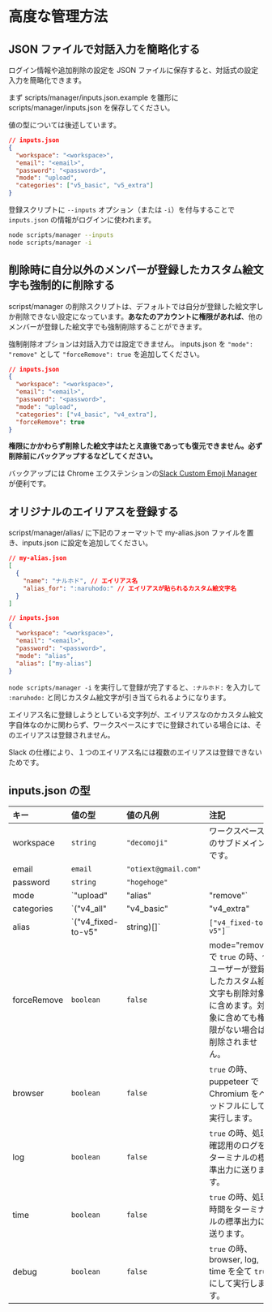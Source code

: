 # 高度な管理方法

## JSON ファイルで対話入力を簡略化する

ログイン情報や追加削除の設定を JSON ファイルに保存すると、対話式の設定入力を簡略化できます。

まず scripts/manager/inputs.json.example を雛形に scripts/manager/inputs.json を保存してください。

値の型については後述しています。

```json
// inputs.json
{
  "workspace": "<workspace>",
  "email": "<email>",
  "password": "<password>",
  "mode": "upload",
  "categories": ["v5_basic", "v5_extra"]
}
```

登録スクリプトに `--inputs` オプション（または `-i`）を付与することで `inputs.json` の情報がログインに使われます。

```bash
node scripts/manager --inputs
node scripts/manager -i
```

## 削除時に自分以外のメンバーが登録したカスタム絵文字も強制的に削除する

scripst/manager の削除スクリプトは、デフォルトでは自分が登録した絵文字しか削除できない設定になっています。**あなたのアカウントに権限があれば**、他のメンバーが登録した絵文字でも強制削除することができます。

強制削除オプションは対話入力では設定できません。 inputs.json を `"mode": "remove"` として `"forceRemove": true` を追加してください。

```json
// inputs.json
{
  "workspace": "<workspace>",
  "email": "<email>",
  "password": "<password>",
  "mode": "upload",
  "categories": ["v4_basic", "v4_extra"],
  "forceRemove": true
}
```

**権限にかかわらず削除した絵文字はたとえ直後であっても復元できません。必ず削除前にバックアップするなどしてください。**

バックアップには Chrome エクステンションの[Slack Custom Emoji Manager](https://chrome.google.com/webstore/detail/slack-custom-emoji-manage/cgipifjpcbhdppbjjphmgkmmgbeaggpc)が便利です。

## オリジナルのエイリアスを登録する

scripst/manager/alias/ に下記のフォーマットで my-alias.json ファイルを置き、inputs.json に設定を追加してください。

```json
// my-alias.json
[
  {
    "name": "ナルホド", // エイリアス名
    "alias_for": ":naruhodo:" // エイリアスが貼られるカスタム絵文字名
  }
]
```

```json
// inputs.json
{
  "workspace": "<workspace>",
  "email": "<email>",
  "password": "<password>",
  "mode": "alias",
  "alias": ["my-alias"]
}
```

`node scripts/manager -i` を実行して登録が完了すると、`:ナルホド:` を入力して `:naruhodo:` と同じカスタム絵文字が引き当てられるようになります。

エイリアス名に登録しようとしている文字列が、エイリアスなのかカスタム絵文字自体なのかに関わらず、ワークスペースにすでに登録されている場合には、そのエイリアスは登録されません。

Slack の仕様により、１つのエイリアス名には複数のエイリアスは登録できないためです。

## inputs.json の型

| キー        | 値の型                                                                                                              | 値の凡例                   | 注記                                                                                                                                 |
| :---------- | :------------------------------------------------------------------------------------------------------------------ | :------------------------- | :----------------------------------------------------------------------------------------------------------------------------------- |
| workspace   | `string`                                                                                                            | `"decomoji"`               | ワークスペースのサブドメインです。                                                                                                   |
| email       | `email`                                                                                                             | `"otiext@gmail.com"`       |                                                                                                                                      |
| password    | `string`                                                                                                            | `"hogehoge"`               |                                                                                                                                      |
| mode        | `"upload" | "alias" | "remove"`                                                                                     | `"upload"`                 |                                                                                                                                      |
| categories  | `("v4_all" | "v4_basic" | "v4_extra" | "v4_fixed" | "v5_all" | "v5_basic" | "v5_extra" | "v5_explicit" | string)[]` | `["v5_basic", "v5_extra"]` | scripts/manager/configs/list/ に格納した json ファイル名を値にとる配列                                                               |
| alias       | `("v4_fixed-to-v5" | string)[]`                                                                                     | `["v4_fixed-to-v5"]`       | scripts/manager/configs/alias/ に格納した json ファイル名を値にとる配列                                                              |
| forceRemove | `boolean`                                                                                                           | `false`                    | mode="remove" で `true` の時、他ユーザーが登録したカスタム絵文字も削除対象に含めます。対象に含めても権限がない場合は削除されません。 |
| browser     | `boolean`                                                                                                           | `false`                    | `true` の時、puppeteer で Chromium をヘッドフルにして実行します。                                                                    |
| log         | `boolean`                                                                                                           | `false`                    | `true` の時、処理確認用のログをターミナルの標準出力に送ります。                                                                      |
| time        | `boolean`                                                                                                           | `false`                    | `true` の時、処理時間をターミナルの標準出力に送ります。                                                                              |
| debug       | `boolean`                                                                                                           | `false`                    | `true` の時、browser, log, time を全て `true` にして実行します。                                                                     |
